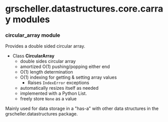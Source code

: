 # grscheller.datastructures.core.carray modules

### circular_array module

Provides a double sided circular array.

* Class **CircularArray**
  * double sides circular array
  * amortized O(1) pushing/popping either end
  * O(1) length determination
  * O(1) indexing for getting & setting array values
    * Raises `IndexError` exceptions
  * automatically resizes itself as needed
  * implemented with a Python List.
  * freely store `None` as a value

Mainly used for data storage in a "has-a" with other data structures in
the grscheller.datastructures package.
